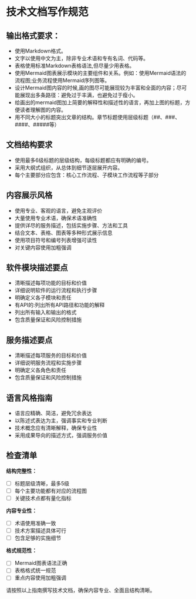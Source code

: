 # 技术文档写作规范

## 输出格式要求：
- 使用Markdown格式。
- 文字以使用中文为主，除非专业术语和专有名词、代码等。
- 表格使用标准Markdown表格语法,但尽量少用表格。
- 使用Mermaid图表展示模块的主要组件和关系。例如：使用Mermaid语法的流程图;业务流程使用Mermaid序列图等。
- 设计Mermaid图内容的时候,画的图尽可能展现较为丰富和全面的内容；尽可能展现出多条路径：避免过于丰满，也避免过于瘦小。
- 给画出的mermaid图加上简要的解释性和描述性的语言，再加上图的标题，方便读者理解图的内容。
- 用不同大小的标题突出文章的结构。章节标题使用层级标题（##、###、####、#####等）

## 文档结构要求
- 使用最多6级标题的层级结构，每级标题都应有明确的编号。
- 采用大纲式组织，从总体到细节逐层展开内容。
- 每个主要部分应包含：核心工作流程、子模块工作流程等子部分

## 内容展示风格
- 使用专业、客观的语言，避免主观评价
- 大量使用专业术语，确保术语准确性
- 提供详尽的服务描述，包括实施步骤、方法和工具
- 结合文本、表格、图表等多种形式展示信息
- 使用项目符号和编号列表增强可读性
- 对关键内容使用加粗强调

## 软件模块描述要点
- 清晰描述每项功能的目标和价值
- 详细说明软件的运行流程和执行步骤
- 明确定义各子模块和责任
- 有API的:列出所有API路径和功能的解释
- 列出所有输入和输出的格式
- 包含质量保证和风险控制措施

## 服务描述要点
- 清晰描述每项服务的目标和价值
- 详细说明服务流程和实施步骤
- 明确定义各角色和责任
- 包含质量保证和风险控制措施

## 语言风格指南
- 语言应精确、简洁，避免冗余表达
- 以陈述式表达为主，强调事实和专业判断
- 技术概念应有清晰解释，确保专业性
- 采用成果导向的描述方式，强调服务价值

## 检查清单

**结构完整性：**
- [ ] 标题层级清晰，最多5级
- [ ] 每个主要功能都有对应的流程图
- [ ] 关键技术点都有量化指标

**内容专业性：**
- [ ] 术语使用准确一致
- [ ] 技术方案描述具体可行
- [ ] 包含足够的实施细节

**格式规范性：**
- [ ] Mermaid图表语法正确
- [ ] 表格格式统一规范
- [ ] 重点内容使用加粗强调

请按照以上指南撰写技术文档，确保内容专业、全面且结构清晰。
